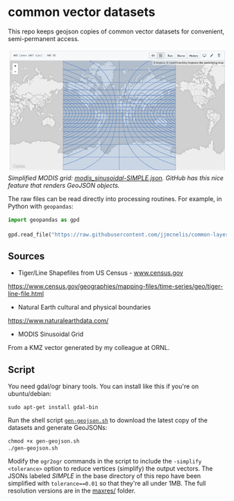 # common vector datasets
This repo keeps geojson copies of common vector datasets for convenient, semi-permanent access.

![docs/browse.PNG](docs/browse.png)
*Simplified MODIS grid: [modis_sinusoidal-SIMPLE.json](modis_sinusoidal-SIMPLE.json). GitHub has this nice feature that renders GeoJSON objects.*

The raw files can be read directly into processing routines. For example, in Python with `geopandas`:
```python
import geopandas as gpd

gpd.read_file("https://raw.githubusercontent.com/jjmcnelis/common-layers-geojson/master/modis_sinusoidal-SIMPLE.json)
```

## Sources

* Tiger/Line Shapefiles from US Census - www.census.gov         

https://www.census.gov/geographies/mapping-files/time-series/geo/tiger-line-file.html

* Natural Earth cultural and physical boundaries         

https://www.naturalearthdata.com/

* MODIS Sinusoidal Grid

From a KMZ vector generated by my colleague at ORNL.

## Script

You need gdal/ogr binary tools. You can install like this if you're on ubuntu/debian:
```
sudo apt-get install gdal-bin
``` 

Run the shell script [`gen-geojson.sh`](gen-geojson.sh) to download the latest copy of the datasets and generate GeoJSONs:
```shell
chmod +x gen-geojson.sh
./gen-geojson.sh
```

Modify the `ogr2ogr` commands in the script to include the `-simplify <tolerance>` option to reduce vertices (simplify) the output vectors. The JSONs labeled *SIMPLE* in the base directory of this repo have been simplified with `tolerance==0.01` so that they're all under 1MB. The full resolution versions are in the [maxres/](maxres/) folder.